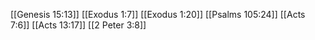 [[Genesis 15:13]]
[[Exodus 1:7]]
[[Exodus 1:20]]
[[Psalms 105:24]]
[[Acts 7:6]]
[[Acts 13:17]]
[[2 Peter 3:8]]
